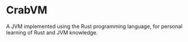 # CrabVM
A JVM implemented using the Rust programming language, for personal learning of Rust and JVM knowledge.
